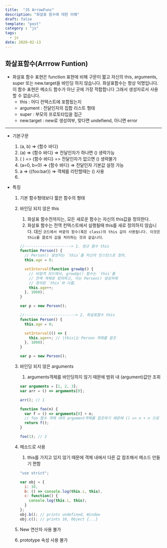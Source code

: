 ```yaml
---
title:  "JS ArrowFunc"
description: "화살표 함수에 대한 이해"
draft: false
template: "post"
category : "js"
tags:
  - js
date: 2020-02-13
---
```


## 화살표함수(Arrrow Funtion)


- 화살표 함수 표현은 function 표현에 비해 구문이 짧고 자신의 this, arguments, super 또는 new.target을 바인딩 하지 않습니다. 화살표함수는 항상 익명입니다. 이 함수 표현은 메소드 함수가 아닌 곳에 가장 적합합니다 그래서 생성자로서 사용할 수 없습니다.
  - this : 어디 컨택스트에 포함됬는지
  - argument : 전달인자의 집합 리스트 형태
  - super : 부모의 프로토타입을 접근
  - new.target : new로 생성여부, 맞다면 undefiend, 아니면 error

---

- 기본구문

  1. (a, b) => {함수 바디}
  2. (a) => {함수 바디} => 전달인자가 하나면 () 생략가능
  3. ( ) => {함수 바디} => 전달인자가 없으면 () 생략불가
  4. (a=0, b=0) => {함수 바디} => 전달인자 기본값 설정 가능
  5. a => ({foo:bar}) => 객체를 리턴할때는 () 사용
  6.

- 특징

  1. 기본 함수형태보다 짧은 함수의 형태
  2. 바인딩 되지 않은 this

     1. 화살표 함수전까지는, 모든 새로운 함수는 자신의 this값을 정의한다.
     2. 화살표 함수는 전역 컨텍스트에서 실행될때 this를 새로 정의하지 않습니다. 대신 `코드에서 바깥의 함수(혹은 class)의 this 값이 사용됩니다. 이것은 this를 클로저 값을 처리하는 것과 같습니다`.

     ```js
     //---------------------> 1. 정규 함수 this
     function Person() {
       // Person() 생성자는 `this`를 자신의 인스턴스로 정의.
       this.age = 0;

       setInterval(function growUp() {
         // 비엄격 모드에서, growUp() 함수는 `this`를
         // 전역 객체로 정의하고, 이는 Person() 생성자에
         // 정의된 `this`와 다름.
         this.age++;
       }, 1000);
     }

     var p = new Person();

     //-----------------------> 2. 화살표함수 this
     function Person() {
       this.age = 0;

       setInterval(() => {
         this.age++; // |this|는 Person 객체를 참조
       }, 1000);
     }

     var p = new Person();
     ```

  3. 바인딩 되지 않은 arguments

     1. arguments객체를 바인딩하지 않기 때문에 범위 내 (argument)값만 조회

     ```js
     var arguments = [1, 2, 3];
     var arr = () => arguments[0];

     arr(); // 1

     function foo(n) {
       var f = () => arguments[0] + n;
       // foo 함수 객체 내의 argument객체를 참조하기 때문에 () => n + n 으로 생각하면 된다.
       return f();
     }

     foo(1); // 2
     ```

  4. 메소드로 사용

     1. this를 가지고 있지 않기 때문에 객체 내에서 다른 값 참조해서 메소드 만들기 편함

     ```js
     "use strict";

     var obj = {
       i: 10,
       b: () => console.log(this.i, this),
       c: function() {
         console.log(this.i, this);
       }
     };
     obj.b(); // prints undefined, Window
     obj.c(); // prints 10, Object {...}
     ```

  5. New 연산자 사용 불가
  6. prototype 속성 사용 불가
